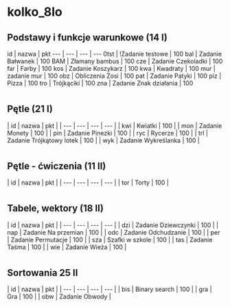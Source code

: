 # kolko_8lo

## Podstawy i funkcje warunkowe (14 I)

id | nazwa | pkt
--- | --- | --- | ---
 0tst | !Zadanie testowe | 100
 bal | Zadanie Bałwanek | 100
 BAM | Złamany bambus | 100
 cze | Zadanie Czekoladki | 100
 far | Farby |	100
 kos |	Zadanie Koszykarz | 100
 kwa | Kwadraty | 100
 mur | zadanie mur | 100
 obz | Obliczenia Zosi | 100
 pat | Zadanie Patyki | 100
 piz | Pizza | 100
 tro | Trójkąciki | 100
 zna | Zadanie Znak działania | 100

#
## Pętle (21 I)

| id | nazwa | pkt |
| --- | --- | --- | --- |
| kwi |	Kwiatki | 100 |
| mon | Zadanie Monety | 100 |
| pin | Zadanie Pinezki | 100 |
| ryc | Rycerze | 100 |
| trl | Zadanie Trójkątowy lotek | 100 |
| wyk | Zadanie Wykreślanka | 100 |

#
## Pętle - ćwiczenia (11 II)
| id | nazwa | pkt |
| --- | --- | --- | --- |
| tor | Torty | 100 |
#
## Tabele, wektory (18 II)
| id | nazwa | pkt |
| --- | --- | --- | --- |
| dzi | Zadanie Dziewczynki | 100 |
| nap |	Zadanie Na przemian | 100 |
| odc | Zadanie Odchudzanie | 100 |
| per |	Zadanie Permutacje | 100 |
| sza | Szafki w szkole | 100 |
| tas | Zadanie Taśma | 100 |
| wie | Zadanie Wieża | 100 |
#
## Sortowania 25 II
| id | nazwa | pkt |
| --- | --- | --- | --- |
| bis |	Binary search | 100 |
| gra | Gra | 100 |
| obw |	Zadanie Obwody |  	